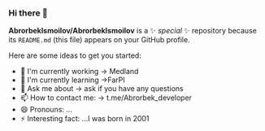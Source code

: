 ### Hi there 👋


**AbrorbekIsmoilov/AbrorbekIsmoilov** is a ✨ _special_ ✨ repository because its `README.md` (this file) appears on your GitHub profile.

Here are some ideas to get you started:

- 🔭 I'm currently working -> Medland
- 🌱 I'm currently learning ->FarPI
- 💬 Ask me about -> ask if you have any questions
- 📫 How to contact me: -> t.me/Abrorbek_developer
- 😄 Pronouns: ...
- ⚡ Interesting fact: ...I was born in 2001
  
